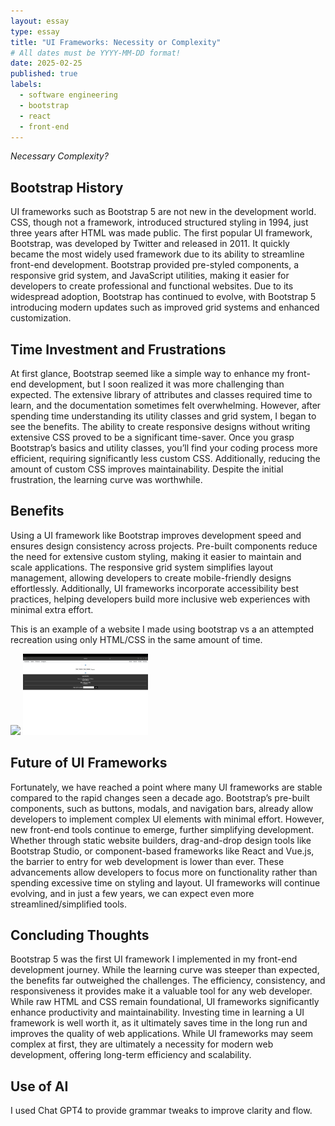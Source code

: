 ```yaml
---
layout: essay
type: essay
title: "UI Frameworks: Necessity or Complexity"
# All dates must be YYYY-MM-DD format!
date: 2025-02-25
published: true
labels:
  - software engineering
  - bootstrap
  - react
  - front-end
---
```


*Necessary Complexity?*



## Bootstrap History

UI frameworks such as Bootstrap 5 are not new in the development world. CSS, though not a framework, introduced structured styling in 1994, just three years after HTML was made public. The first popular UI framework, Bootstrap, was developed by Twitter and released in 2011. It quickly became the most widely used framework due to its ability to streamline front-end development. Bootstrap provided pre-styled components, a responsive grid system, and JavaScript utilities, making it easier for developers to create professional and functional websites. Due to its widespread adoption, Bootstrap has continued to evolve, with Bootstrap 5 introducing modern updates such as improved grid systems and enhanced customization.

## Time Investment and Frustrations

At first glance, Bootstrap seemed like a simple way to enhance my front-end development, but I soon realized it was more challenging than expected. The extensive library of attributes and classes required time to learn, and the documentation sometimes felt overwhelming. However, after spending time understanding its utility classes and grid system, I began to see the benefits. The ability to create responsive designs without writing extensive CSS proved to be a significant time-saver. Once you grasp Bootstrap’s basics and utility classes, you’ll find your coding process more efficient, requiring significantly less custom CSS. Additionally, reducing the amount of custom CSS improves maintainability. Despite the initial frustration, the learning curve was worthwhile.


## Benefits

Using a UI framework like Bootstrap improves development speed and ensures design consistency across projects. Pre-built components reduce the need for extensive custom styling, making it easier to maintain and scale applications. The responsive grid system simplifies layout management, allowing developers to create mobile-friendly designs effortlessly. Additionally, UI frameworks incorporate accessibility best practices, helping developers build more inclusive web experiences with minimal extra effort.

This is an example of a website I made using bootstrap vs a an attempted recreation using only HTML/CSS in the same amount of time. 

<img width="200px" class="rounded pe-4" src="../img/bootstrap.png">
<img width="200px" class="rounded pe-4" src="../img/w:o-bootstrap.png">

## Future of UI Frameworks

Fortunately, we have reached a point where many UI frameworks are stable compared to the rapid changes seen a decade ago. Bootstrap’s pre-built components, such as buttons, modals, and navigation bars, already allow developers to implement complex UI elements with minimal effort. However, new front-end tools continue to emerge, further simplifying development. Whether through static website builders, drag-and-drop design tools like Bootstrap Studio, or component-based frameworks like React and Vue.js, the barrier to entry for web development is lower than ever. These advancements allow developers to focus more on functionality rather than spending excessive time on styling and layout. UI frameworks will continue evolving, and in just a few years, we can expect even more streamlined/simplified tools.

## Concluding Thoughts

Bootstrap 5 was the first UI framework I implemented in my front-end development journey. While the learning curve was steeper than expected, the benefits far outweighed the challenges. The efficiency, consistency, and responsiveness it provides make it a valuable tool for any web developer. While raw HTML and CSS remain foundational, UI frameworks significantly enhance productivity and maintainability. Investing time in learning a UI framework is well worth it, as it ultimately saves time in the long run and improves the quality of web applications. While UI frameworks may seem complex at first, they are ultimately a necessity for modern web development, offering long-term efficiency and scalability.

## Use of AI

I used Chat GPT4 to provide grammar tweaks to improve clarity and flow. 

